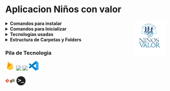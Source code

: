 # Aplicacion Niños con valor

<img alt="Logo" align="right" src="./web-ui/src/Assets/img/logo-ncv.png" width="20%" />

<details>
    <summary><strong>Comandos para instalar</strong></summary>

#### Abrir una ventana de comandos CMD

- Ejecutar los siguientes comandos para verificar la instalación
  node --version
  npm --version
- _En caso de no tener instalado node entrar a : [Node js](https://nodejs.org/es/download/)_

#### Crear un proyecto con React Js

    npx create-react-app "Nombre de la aplicacion"

#### Abrir Visual studio Code y ejecutar el siguiente comando

    npm start

#### Comandos adicionales en caso de que las rutas no funcionen

    npm i react-router-dom

</details>

<details>
  <summary><strong>Comandos para Inicializar</strong></summary>

#### Comando para instalar Dependencias

    npm install

#### Comando para Ejecutar el Proyecto

    npm start

- _Comienza a escuchar en el puerto [localhost 3000](http://localhost:3000/)_

</details>

<details>
    <summary><strong>Tecnologías usadas</strong></summary>

[![Material Version](https://img.shields.io/badge/Material--ui-v5.-blue)](https://mui.com/material-ui/getting-started/installation/)

Nos ofrece componentes para un desarrollo web más rápido y fácil. Construya su propio sistema de diseño o comience con el diseño de materiales.

[![React Version](https://img.shields.io/badge/React-17.0.2-9cf)](https://es.reactjs.org/)

React te ayuda a crear interfaces de usuario interactivas de forma sencilla. Diseña vistas simples para cada estado en tu aplicación, y React se encargará de actualizar y renderizar de manera eficiente los componentes correctos cuando los datos cambien.

[![Firebase Version](https://img.shields.io/badge/Firebase-yellowgreen)](https://console.firebase.google.com/u/0/?hl=es&pli=1)

Nos ofrece herramientas de Google para compilar infraestructuras de apps, mejorar la calidad de las apps y desarrollar tu empresa

[![Azure](https://img.shields.io/badge/Azure-blue)](https://azure.microsoft.com/)

Nos ofrece herramientas para el manejo de la base de datos

[![Axios Version](https://img.shields.io/badge/Axios-0.27.2-red)](https://www.npmjs.com/package/axios)

Cliente HTTP basado en promesas para el navegador

[![JavaScript Version](https://img.shields.io/badge/Javascript-ECMA%206-inactive)](https://www.w3schools.com/js/js_es6.asp)

ECMAScript 2015 fue la segunda revisión importante de JavaScript.

[![react-export-excel Version](https://img.shields.io/badge/react--export--excel-blueviolet)](https://www.npmjs.com/package/react-export-excel)

Una biblioteca de exportación a Excel creada con y para React.

</details>

<details>
    <summary><strong>Estructura de Carpetas y Folders</strong></summary>

- api

  - NinosConValorAPI

    - **Controller**

    - **Data**

    - **Documentation**
    - **Exceptions**
    - **Migrations**
    - **Models**
    - **Properties**
    - **Services** -**AutomapperProfile.cs** -**NinosConValorAPI.csproj** -**Program.cs** -**appsettings.Development.json** -**appsettings.json**

  - UnitTests
  - NinosConValorAPI.sln

- web-ui

  - cypress

  - build

  - node modules

  - public

  - src

    - **Assets**: Imagenes que se usan, como el logo, etc.

    - **Components**: El proyecto utilza componentes para poder reutilizarlos en varias vistas.

    - **Views**: En este folder se encuentran todas las vistas del proyecto.
      - **FixedAssets** : En esta vista se manejan los activos fijos de la organizacion
      - **HomePage**: La vista secundaria desde esta vista se redireccionan a las demas vistas si se inicio sesion correctamente
      - **KidsFile**: Manejo de los files de niños
      - **Login**: Vista principal de la pagina si no se inicia sesion no se podra acceder a las demas vistas
      - **User**: En este archivo se gestiona todo lo relacionado con los usuarios.

  - .env

- package.json
- README.md

</details>

</details>

### Pila de Tecnologia

<code><img height="30" src="https://raw.githubusercontent.com/github/explore/80688e429a7d4ef2fca1e82350fe8e3517d3494d/topics/firebase/firebase.png"></code>
<code><img height="30" src="https://upload.wikimedia.org/wikipedia/commons/thumb/4/47/React.svg/250px-React.svg.png"></code>
<code><img height="30" src="https://upload.wikimedia.org/wikipedia/commons/thumb/5/59/Visual_Studio_Icon_2019.svg/125px-Visual_Studio_Icon_2019.svg.png"></code>
<code><img height="30" src="https://raw.githubusercontent.com/github/explore/80688e429a7d4ef2fca1e82350fe8e3517d3494d/topics/visual-studio-code/visual-studio-code.png"></code>

<code><img height="30" src="https://raw.githubusercontent.com/github/explore/80688e429a7d4ef2fca1e82350fe8e3517d3494d/topics/git/git.png"></code>
<code><img height="30" src="https://raw.githubusercontent.com/github/explore/80688e429a7d4ef2fca1e82350fe8e3517d3494d/topics/terminal/terminal.png"></code>
